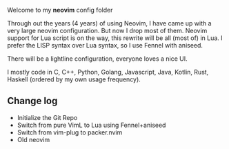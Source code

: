 Welcome to my **neovim** config folder

Through out the years (4 years) of using Neovim, I have came up with a very large neovim configuration. But now I drop most of them. Neovim support for Lua script is on the way, this rewrite will be all (most of) in Lua. I prefer the LISP syntax over Lua syntax, so I use Fennel with aniseed.

There will be a lightline configuration, everyone loves a nice UI.

I mostly code in C, C++, Python, Golang, Javascript, Java, Kotlin, Rust, Haskell (ordered by my own usage frequency).


## Change log

- Initialize the Git Repo
- Switch from pure VimL to Lua using Fennel+aniseed
- Switch from vim-plug to packer.nvim
- Old neovim

